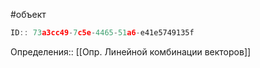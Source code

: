 #объект

```javascript
ID:: 73a3cc49-7c5e-4465-51a6-e41e5749135f
```

Определения:: [[Опр. Линейной комбинации векторов]]